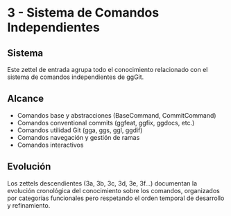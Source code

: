 # 3 - Sistema de Comandos Independientes

## Sistema

Este zettel de entrada agrupa todo el conocimiento relacionado con el sistema de comandos independientes de ggGit.

## Alcance

- Comandos base y abstracciones (BaseCommand, CommitCommand)
- Comandos conventional commits (ggfeat, ggfix, ggdocs, etc.)
- Comandos utilidad Git (gga, ggs, ggl, ggdif)
- Comandos navegación y gestión de ramas
- Comandos interactivos

## Evolución

Los zettels descendientes (3a, 3b, 3c, 3d, 3e, 3f...) documentan la evolución cronológica del conocimiento sobre los comandos, organizados por categorías funcionales pero respetando el orden temporal de desarrollo y refinamiento.
